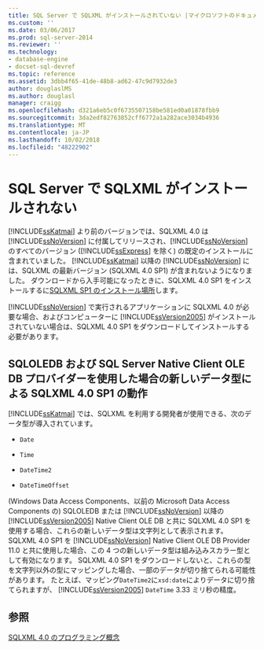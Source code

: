 ```yaml
---
title: SQL Server で SQLXML がインストールされていない |マイクロソフトのドキュメント
ms.custom: ''
ms.date: 03/06/2017
ms.prod: sql-server-2014
ms.reviewer: ''
ms.technology:
- database-engine
- docset-sql-devref
ms.topic: reference
ms.assetid: 3dbb4f65-41de-48b8-ad62-47c9d7932de3
author: douglaslMS
ms.author: douglasl
manager: craigg
ms.openlocfilehash: d321a6eb5c0f6735507158be581ed0a01878fbb9
ms.sourcegitcommit: 3da2edf82763852cff6772a1a282ace3034b4936
ms.translationtype: MT
ms.contentlocale: ja-JP
ms.lasthandoff: 10/02/2018
ms.locfileid: "48222902"
---
```

# <a name="sqlxml-is-not-installed-in-sql-server"></a>SQL Server で SQLXML がインストールされない
  [!INCLUDE[ssKatmai](../../includes/sskatmai-md.md)] より前のバージョンでは、SQLXML 4.0 は [!INCLUDE[ssNoVersion](../../includes/ssnoversion-md.md)] に付属してリリースされ、[!INCLUDE[ssNoVersion](../../includes/ssnoversion-md.md)] のすべてのバージョン ([!INCLUDE[ssExpress](../../includes/ssexpress-md.md)] を除く) の既定のインストールに含まれていました。 [!INCLUDE[ssKatmai](../../includes/sskatmai-md.md)] 以降の [!INCLUDE[ssNoVersion](../../includes/ssnoversion-md.md)] には、SQLXML の最新バージョン (SQLXML 4.0 SP1) が含まれないようになりました。 ダウンロードから入手可能になったときに、SQLXML 4.0 SP1 をインストールするに[SQLXML SP1 のインストール場所](http://www.microsoft.com/download/details.aspx?id=3522)します。  
  
 [!INCLUDE[ssNoVersion](../../includes/ssnoversion-md.md)] で実行されるアプリケーションに SQLXML 4.0 が必要な場合、およびコンピューターに [!INCLUDE[ssVersion2005](../../includes/ssversion2005-md.md)] がインストールされていない場合は、SQLXML 4.0 SP1 をダウンロードしてインストールする必要があります。  
  
## <a name="sqlxml-40-sp1-behavior-with-new-data-types-using-sqloledb-and-sql-server-native-client-ole-db-provider"></a>SQLOLEDB および SQL Server Native Client OLE DB プロバイダーを使用した場合の新しいデータ型による SQLXML 4.0 SP1 の動作  
 [!INCLUDE[ssKatmai](../../includes/sskatmai-md.md)] では、SQLXML を利用する開発者が使用できる、次のデータ型が導入されています。  
  
-   `Date`  
  
-   `Time`  
  
-   `DateTime2`  
  
-   `DateTimeOffset`  
  
 (Windows Data Access Components、以前の Microsoft Data Access Components の) SQLOLEDB または [!INCLUDE[ssNoVersion](../../includes/ssnoversion-md.md)] 以降の [!INCLUDE[ssVersion2005](../../includes/ssversion2005-md.md)] Native Client OLE DB と共に SQLXML 4.0 SP1 を使用する場合、これらの新しいデータ型は文字列として表示されます。 SQLXML 4.0 SP1 を [!INCLUDE[ssNoVersion](../../includes/ssnoversion-md.md)] Native Client OLE DB Provider 11.0 と共に使用した場合、この 4 つの新しいデータ型は組み込みスカラー型として有効になります。 SQLXML 4.0 SP1 をダウンロードしないと、これらの型を文字列以外の型にマッピングした場合、一部のデータが切り捨てられる可能性があります。 たとえば、マッピング`DateTime2`に`xsd:date`によりデータに切り捨てられますが、 [!INCLUDE[ssVersion2005](../../includes/ssversion2005-md.md)] `DateTime` 3.33 ミリ秒の精度。  
  
## <a name="see-also"></a>参照  
 [SQLXML 4.0 のプログラミング概念](sqlxml-4-0-programming-concepts.md)  
  
  
